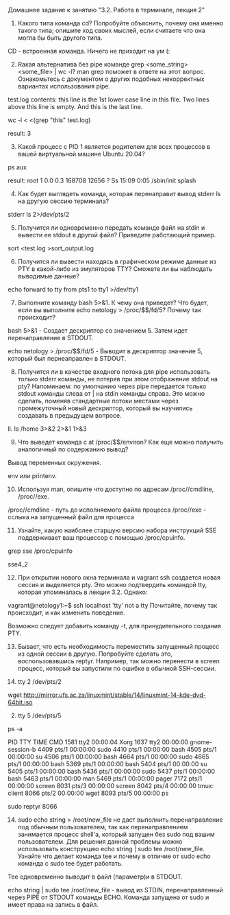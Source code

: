 Домашнее задание к занятию "3.2. Работа в терминале, лекция 2"

1. Какого типа команда cd? Попробуйте объяснить, почему она именно такого типа; опишите ход своих мыслей,
если считаете что она могла бы быть другого типа.

CD - встроенная команда. Ничего не приходит на ум (:

2. Rакая альтернатива без pipe команде grep <some_string> <some_file> | wc -l? man grep поможет в ответе на этот вопрос.
Ознакомьтесь с документом о других подобных некорректных вариантах использования pipe.

test.log contents:
this line is the 1st lower case line in this file.
Two lines above this line is empty.
And this is the last line.

wc -l < <(grep "this" test.log)

result: 3

3. Какой процесс с PID 1 является родителем для всех процессов в вашей виртуальной машине Ubuntu 20.04?

ps aux

result:
root           1  0.0  0.3 168708 12656 ?        Ss   15:09   0:05 /sbin/init splash

4. Как будет выглядеть команда, которая перенаправит вывод stderr ls на другую сессию терминала?

stderr ls 2>/dev/pts/2

5. Получится ли одновременно передать команде файл на stdin и вывести ее stdout в другой файл? Приведите работающий пример.

sort <test.log >sort_output.log

6. Получится ли вывести находясь в графическом режиме данные из PTY в какой-либо из эмуляторов TTY? Сможете ли вы наблюдать выводимые данные?

echo forward to tty from pts1 to tty1 >/dev/tty1

7. Выполните команду bash 5>&1. К чему она приведет? Что будет, если вы выполните echo netology > /proc/$$/fd/5? Почему так происходит?

bash 5>&1 - Создает дескриптор со значением 5. Затем идет перенаправление в STDOUT.

echo netology > /proc/$$/fd/5 - Выводит в дескриптор значение 5, который был пернеаправлен в STDOUT.

8. Получится ли в качестве входного потока для pipe использовать только stderr команды, не потеряв при этом отображение stdout на pty?
Напоминаем: по умолчанию через pipe передается только stdout команды слева от | на stdin команды справа.
Это можно сделать, поменяв стандартные потоки местами через промежуточный новый дескриптор, который вы научились создавать в предыдущем вопросе.

ll. ls /home 3>&2 2>&1 1>&3

9. Что выведет команда c at /proc/$$/environ? Как еще можно получить аналогичный по содержанию вывод?

Вывод переменных окружения.

env или printenv.

10. Используя man, опишите что доступно по адресам /proc/<PID>/cmdline, /proc/<PID>/exe.

/proc/<PID>/cmdline - путь до исполняемого файла процесса
/proc/<PID>/exe - сслыка на запущенный файл для процесса

11. Узнайте, какую наиболее старшую версию набора инструкций SSE поддерживает ваш процессор с помощью /proc/cpuinfo.

grep sse /proc/cpuinfo

sse4_2

12. При открытии нового окна терминала и vagrant ssh создается новая сессия и выделяется pty.
Это можно подтвердить командой tty, которая упоминалась в лекции 3.2. Однако:

vagrant@netology1:~$ ssh localhost 'tty'
not a tty
Почитайте, почему так происходит, и как изменить поведение.

Возможно следует добавить команду -t, для принудительного создания PTY.

13. Бывает, что есть необходимость переместить запущенный процесс из одной сессии в другую.
Попробуйте сделать это, воспользовавшись reptyr.
Например, так можно перенести в screen процесс, который вы запустили по ошибке в обычной SSH-сессии.

1. tty 2
/dev/pts/2

wget http://mirror.ufs.ac.za/linuxmint/stable/14/linuxmint-14-kde-dvd-64bit.iso

2. tty 5
/dev/pts/5

ps -a

PID TTY          TIME CMD
1581 tty2     00:00:04 Xorg
1637 tty2     00:00:00 gnome-session-b
4409 pts/1    00:00:00 sudo
4410 pts/1    00:00:00 bash
4505 pts/1    00:00:00 su
4506 pts/1    00:00:00 bash
4664 pts/1    00:00:00 sudo
4665 pts/1    00:00:00 bash
5369 pts/1    00:00:00 bash
5404 pts/1    00:00:00 su
5405 pts/1    00:00:00 bash
5436 pts/1    00:00:00 sudo
5437 pts/1    00:00:00 bash
5463 pts/1    00:00:00 man
5469 pts/1    00:00:00 pager
7172 pts/1    00:00:00 screen
8031 pts/3    00:00:00 screen
8042 pts/4    00:00:00 tmux: client
8066 pts/2    00:00:00 wget
8093 pts/5    00:00:00 ps

sudo reptyr 8066



14. sudo echo string > /root/new_file не даст выполнить перенаправление под обычным пользователем, так как перенаправлением занимается процесс shell'а,
который запущен без sudo под вашим пользователем.
Для решения данной проблемы можно использовать конструкцию echo string | sudo tee /root/new_file.
Узнайте что делает команда tee и почему в отличие от sudo echo команда с sudo tee будет работать.


Tee одновременно выводит в файл (параметр)и в STDOUT.

echo string | sudo tee /root/new_file - вывод из STDIN, перенаправленный через PIPE от STDOUT команды ECHO.
Команда запущена от sudo и имеет права на запись в файл.
